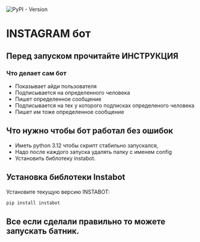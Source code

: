 ![PyPI - Version](https://img.shields.io/pypi/v/instabot?style=flat)
# INSTAGRAM бот
## Перед запуском прочитайте ИНСТРУКЦИЯ
### Что делает сам бот
- Показывает айди пользователя
- Подписывается на определенного человека
- Пишет определенное сообщение
- Подписывается на тех у которого подписках определеного человека
- Пишет им тоже определенное сообщение 
## Что нужно чтобы бот работал без ошибок
- Иметь python  3.12 чтобы скрипт стабильно запускался,
- Надо после каждого запуска удалять папку с именем config
- Установить библотеку instabot.
## Установка библотеки Instabot
Установите текущую версию INSTABOT: 
```python
pip install instabot
```
## Все если сделали правильно то можете запускать батник.



